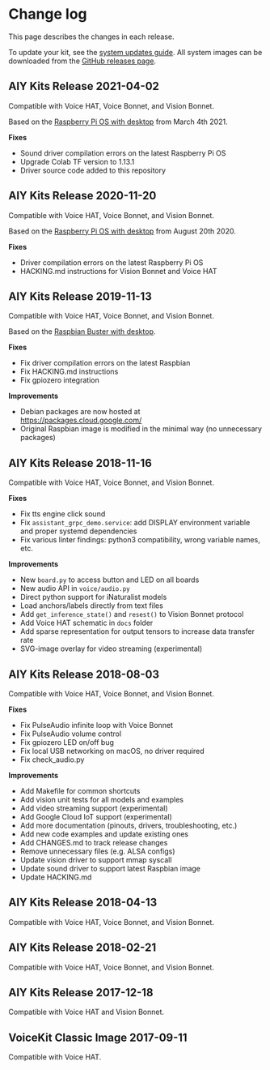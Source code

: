 # Change log

This page describes the changes in each release.

To update your kit, see the [system updates guide][system-updates].
All system images can be downloaded from the [GitHub releases page][github-releases].

## AIY Kits Release 2021-04-02

Compatible with Voice HAT, Voice Bonnet, and Vision Bonnet.

Based on the [Raspberry Pi OS with desktop][raspberry-pi-os] from March 4th 2021.

**Fixes**

* Sound driver compilation errors on the latest Raspberry Pi OS
* Upgrade Colab TF version to 1.13.1
* Driver source code added to this repository

## AIY Kits Release 2020-11-20

Compatible with Voice HAT, Voice Bonnet, and Vision Bonnet.

Based on the [Raspberry Pi OS with desktop][raspberry-pi-os] from August 20th 2020.

**Fixes**

* Driver compilation errors on the latest Raspberry Pi OS
* HACKING.md instructions for Vision Bonnet and Voice HAT

## AIY Kits Release 2019-11-13

Compatible with Voice HAT, Voice Bonnet, and Vision Bonnet.

Based on the [Raspbian Buster with desktop][raspbian].

**Fixes**

* Fix driver compilation errors on the latest Raspbian
* Fix HACKING.md instructions
* Fix gpiozero integration

**Improvements**

* Debian packages are now hosted at https://packages.cloud.google.com/
* Original Raspbian image is modified in the minimal way (no unnecessary packages)

## AIY Kits Release 2018-11-16

Compatible with Voice HAT, Voice Bonnet, and Vision Bonnet.

**Fixes**

* Fix tts engine click sound
* Fix `assistant_grpc_demo.service`: add DISPLAY environment variable and proper
systemd dependencies
* Fix various linter findings: python3 compatibility, wrong variable names, etc.

**Improvements**

* New `board.py` to access button and LED on all boards
* New audio API in `voice/audio.py`
* Direct python support for iNaturalist models
* Load anchors/labels directly from text files
* Add `get_inference_state()` and `resest()` to Vision Bonnet protocol
* Add Voice HAT schematic in `docs` folder
* Add sparse representation for output tensors to increase data transfer rate
* SVG-image overlay for video streaming (experimental)

## AIY Kits Release 2018-08-03

Compatible with Voice HAT, Voice Bonnet, and Vision Bonnet.

**Fixes**

* Fix PulseAudio infinite loop with Voice Bonnet
* Fix PulseAudio volume control
* Fix gpiozero LED on/off bug
* Fix local USB networking on macOS, no driver required
* Fix check_audio.py

**Improvements**

* Add Makefile for common shortcuts
* Add vision unit tests for all models and examples
* Add video streaming support (experimental)
* Add Google Cloud IoT support (experimental)
* Add more documentation (pinouts, drivers, troubleshooting, etc.)
* Add new code examples and update existing ones
* Add CHANGES.md to track release changes
* Remove unnecessary files (e.g. ALSA configs)
* Update vision driver to support mmap syscall
* Update sound driver to support latest Raspbian image
* Update HACKING.md

## AIY Kits Release 2018-04-13

Compatible with Voice HAT, Voice Bonnet, and Vision Bonnet.

## AIY Kits Release 2018-02-21

Compatible with Voice HAT, Voice Bonnet, and Vision Bonnet.

## AIY Kits Release 2017-12-18

Compatible with Voice HAT and Vision Bonnet.

## VoiceKit Classic Image 2017-09-11

Compatible with Voice HAT.

[github-releases]: https://github.com/google/aiyprojects-raspbian/releases
[system-updates]: https://github.com/google/aiyprojects-raspbian/blob/aiyprojects/HACKING.md
[raspbian]: https://www.raspberrypi.org/downloads/raspbian/
[raspberry-pi-os]: https://www.raspberrypi.org/software/operating-systems/
